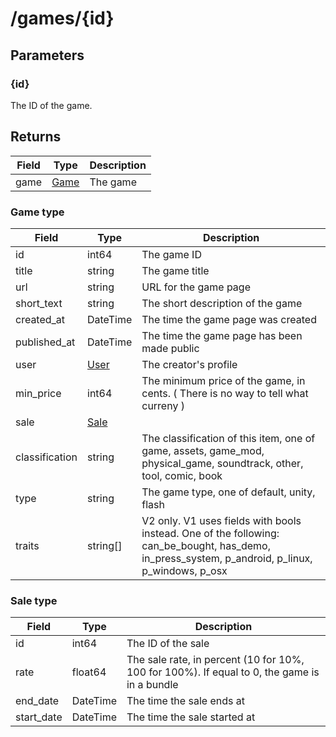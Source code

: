 # /games/{id}

## Parameters
### {id}
The ID of the game.

## Returns
| Field | Type | Description |
|---|---|---|
| game | [Game](#game-type) | The game |

### Game type
| Field | Type | Description |
|---|---|---|
| id | int64 | The game ID |
| title | string | The game title |
| url | string | URL for the game page |
| short_text | string | The short description of the game |
| created_at | DateTime | The time the game page was created |
| published_at | DateTime | The time the game page has been made public |
| user | [User](/API/V2/Profile/profile.html) | The creator's profile |
| min_price | int64 | The minimum price of the game, in cents. ( There is no way to tell what curreny ) |
| sale | [Sale](#sale-type) | |
| classification | string | The classification of this item, one of game, assets, game_mod, physical_game, soundtrack, other, tool, comic, book |
| type | string | The game type, one of default, unity, flash |
| traits | string[] | V2 only. V1 uses fields with bools instead. One of the following: can_be_bought, has_demo, in_press_system, p_android, p_linux, p_windows, p_osx |

### Sale type
| Field | Type | Description |
|---|---|---|
| id | int64 | The ID of the sale |
| rate | float64 | The sale rate, in percent (10 for 10%, 100 for 100%). If equal to 0, the game is in a bundle |
| end_date | DateTime | The time the sale ends at |
| start_date | DateTime | The time the sale started at |